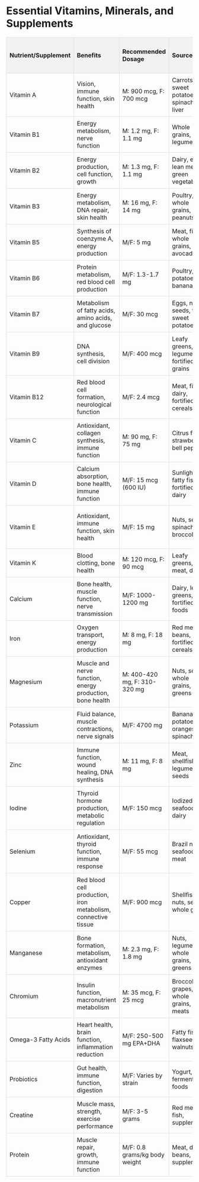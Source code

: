 <!DOCTYPE html>
<html lang="en">
<head>
    <meta charset="UTF-8">
    <meta name="viewport" content="width=device-width, initial-scale=1.0">
    <title>Essential Nutrients and Supplements</title>
    <style>
        table {
            width: 100%;
            border-collapse: collapse;
            margin: 20px 0;
        }
        th, td {
            border: 1px solid #dddddd;
            text-align: left;
            padding: 8px;
        }
        th {
            background-color: #f2f2f2;
        }
    </style>
</head>
<body>

<h1>Essential Vitamins, Minerals, and Supplements</h1>

<table>
    <tr>
        <th>Nutrient/Supplement</th>
        <th>Benefits</th>
        <th>Recommended Dosage</th>
        <th>Sources</th>
        <th>Deficiency Symptoms (where applicable)</th>
    </tr>
    <tr>
        <td>Vitamin A</td>
        <td>Vision, immune function, skin health</td>
        <td>M: 900 mcg, F: 700 mcg</td>
        <td>Carrots, sweet potatoes, spinach, liver</td>
        <td>Night blindness, dry eyes, immune issues</td>
    </tr>
    <tr>
        <td>Vitamin B1</td>
        <td>Energy metabolism, nerve function</td>
        <td>M: 1.2 mg, F: 1.1 mg</td>
        <td>Whole grains, pork, legumes</td>
        <td>Fatigue, irritability, poor memory</td>
    </tr>
    <tr>
        <td>Vitamin B2</td>
        <td>Energy production, cell function, growth</td>
        <td>M: 1.3 mg, F: 1.1 mg</td>
        <td>Dairy, eggs, lean meats, green vegetables</td>
        <td>Cracked lips, sore throat, inflamed tongue</td>
    </tr>
    <tr>
        <td>Vitamin B3</td>
        <td>Energy metabolism, DNA repair, skin health</td>
        <td>M: 16 mg, F: 14 mg</td>
        <td>Poultry, fish, whole grains, peanuts</td>
        <td>Pellagra (dermatitis, diarrhea, dementia)</td>
    </tr>
    <tr>
        <td>Vitamin B5</td>
        <td>Synthesis of coenzyme A, energy production</td>
        <td>M/F: 5 mg</td>
        <td>Meat, fish, whole grains, avocados</td>
        <td>Fatigue, irritability, numbness</td>
    </tr>
    <tr>
        <td>Vitamin B6</td>
        <td>Protein metabolism, red blood cell production</td>
        <td>M/F: 1.3-1.7 mg</td>
        <td>Poultry, fish, potatoes, bananas</td>
        <td>Anemia, dermatitis, depression</td>
    </tr>
    <tr>
        <td>Vitamin B7</td>
        <td>Metabolism of fatty acids, amino acids, and glucose</td>
        <td>M/F: 30 mcg</td>
        <td>Eggs, nuts, seeds, fish, sweet potatoes</td>
        <td>Hair loss, skin rashes, brittle nails</td>
    </tr>
    <tr>
        <td>Vitamin B9</td>
        <td>DNA synthesis, cell division</td>
        <td>M/F: 400 mcg</td>
        <td>Leafy greens, legumes, fortified grains</td>
        <td>Anemia, fatigue, mouth sores</td>
    </tr>
    <tr>
        <td>Vitamin B12</td>
        <td>Red blood cell formation, neurological function</td>
        <td>M/F: 2.4 mcg</td>
        <td>Meat, fish, dairy, fortified cereals</td>
        <td>Anemia, fatigue, nerve damage</td>
    </tr>
    <tr>
        <td>Vitamin C</td>
        <td>Antioxidant, collagen synthesis, immune function</td>
        <td>M: 90 mg, F: 75 mg</td>
        <td>Citrus fruits, strawberries, bell peppers</td>
        <td>Scurvy (bleeding gums, bruising, fatigue)</td>
    </tr>
    <tr>
        <td>Vitamin D</td>
        <td>Calcium absorption, bone health, immune function</td>
        <td>M/F: 15 mcg (600 IU)</td>
        <td>Sunlight, fatty fish, fortified dairy</td>
        <td>Bone pain, muscle weakness, fatigue</td>
    </tr>
    <tr>
        <td>Vitamin E</td>
        <td>Antioxidant, immune function, skin health</td>
        <td>M/F: 15 mg</td>
        <td>Nuts, seeds, spinach, broccoli</td>
        <td>Muscle weakness, vision problems, immune issues</td>
    </tr>
    <tr>
        <td>Vitamin K</td>
        <td>Blood clotting, bone health</td>
        <td>M: 120 mcg, F: 90 mcg</td>
        <td>Leafy greens, fish, meat, dairy</td>
        <td>Easy bruising, excessive bleeding</td>
    </tr>
    <tr>
        <td>Calcium</td>
        <td>Bone health, muscle function, nerve transmission</td>
        <td>M/F: 1000-1200 mg</td>
        <td>Dairy, leafy greens, fortified foods</td>
        <td>Osteoporosis, muscle cramps</td>
    </tr>
    <tr>
        <td>Iron</td>
        <td>Oxygen transport, energy production</td>
        <td>M: 8 mg, F: 18 mg</td>
        <td>Red meat, beans, fortified cereals</td>
        <td>Anemia, fatigue, pale skin</td>
    </tr>
    <tr>
        <td>Magnesium</td>
        <td>Muscle and nerve function, energy production, bone health</td>
        <td>M: 400-420 mg, F: 310-320 mg</td>
        <td>Nuts, seeds, whole grains, leafy greens</td>
        <td>Muscle cramps, mental disorders, fatigue</td>
    </tr>
    <tr>
        <td>Potassium</td>
        <td>Fluid balance, muscle contractions, nerve signals</td>
        <td>M/F: 4700 mg</td>
        <td>Bananas, potatoes, oranges, spinach</td>
        <td>Weakness, fatigue, muscle cramps</td>
    </tr>
    <tr>
        <td>Zinc</td>
        <td>Immune function, wound healing, DNA synthesis</td>
        <td>M: 11 mg, F: 8 mg</td>
        <td>Meat, shellfish, legumes, seeds</td>
        <td>Growth retardation, hair loss, delayed healing</td>
    </tr>
    <tr>
        <td>Iodine</td>
        <td>Thyroid hormone production, metabolic regulation</td>
        <td>M/F: 150 mcg</td>
        <td>Iodized salt, seafood, dairy</td>
        <td>Goiter, hypothyroidism, weight gain</td>
    </tr>
    <tr>
        <td>Selenium</td>
        <td>Antioxidant, thyroid function, immune response</td>
        <td>M/F: 55 mcg</td>
        <td>Brazil nuts, seafood, meat</td>
        <td>Muscle weakness, immune deficiencies</td>
    </tr>
    <tr>
        <td>Copper</td>
        <td>Red blood cell production, iron metabolism, connective tissue</td>
        <td>M/F: 900 mcg</td>
        <td>Shellfish, nuts, seeds, whole grains</td>
        <td>Anemia, bone abnormalities</td>
    </tr>
    <tr>
        <td>Manganese</td>
        <td>Bone formation, metabolism, antioxidant enzymes</td>
        <td>M: 2.3 mg, F: 1.8 mg</td>
        <td>Nuts, legumes, whole grains, leafy greens</td>
        <td>Weak bones, poor growth, reproductive issues</td>
    </tr>
    <tr>
        <td>Chromium</td>
        <td>Insulin function, macronutrient metabolism</td>
        <td>M: 35 mcg, F: 25 mcg</td>
        <td>Broccoli, grapes, whole grains, meats</td>
        <td>Blood sugar issues, weight loss, neuropathy</td>
    </tr>
    <tr>
        <td>Omega-3 Fatty Acids</td>
        <td>Heart health, brain function, inflammation reduction</td>
        <td>M/F: 250-500 mg EPA+DHA</td>
        <td>Fatty fish, flaxseeds, walnuts</td>
        <td>Not applicable</td>
    </tr>
    <tr>
        <td>Probiotics</td>
        <td>Gut health, immune function, digestion</td>
        <td>M/F: Varies by strain</td>
        <td>Yogurt, kefir, fermented foods</td>
        <td>Not applicable</td>
    </tr>
    <tr>
        <td>Creatine</td>
        <td>Muscle mass, strength, exercise performance</td>
        <td>M/F: 3-5 grams</td>
        <td>Red meat, fish, supplements</td>
        <td>Not applicable</td>
    </tr>
    <tr>
        <td>Protein</td>
        <td>Muscle repair, growth, immune function</td>
        <td>M/F: 0.8 grams/kg body weight</td>
        <td>Meat, dairy, beans, supplements</td>
        <td>Not applicable</td>
    </tr>
</table>

</body>
</html>
